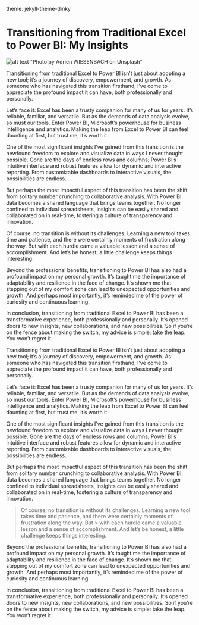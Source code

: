 theme: jekyll-theme-dinky

# Transitioning from Traditional Excel to Power BI: My Insights


![alt text]([https://github.com/debindra/debindra.github.io/blob/main/Screenshot%202024-02-07%20at%2017.21.04.png](https://raw.githubusercontent.com/debindra/debindra.github.io/main/Screenshot%202024-02-07%20at%2017.21.04.png)) "Photo by Adrien WIESENBACH on Unsplash"

[Transitioning](https://debindra.github.io/about) from traditional Excel to Power BI isn’t just about adopting a new tool; it’s a journey of discovery, empowerment, and growth. As someone who has navigated this transition firsthand, I’ve come to appreciate the profound impact it can have, both professionally and personally.

Let’s face it: Excel has been a trusty companion for many of us for years. It’s reliable, familiar, and versatile. But as the demands of data analysis evolve, so must our tools. Enter Power BI, Microsoft’s powerhouse for business intelligence and analytics. Making the leap from Excel to Power BI can feel daunting at first, but trust me, it’s worth it.

One of the most significant insights I’ve gained from this transition is the newfound freedom to explore and visualize data in ways I never thought possible. Gone are the days of endless rows and columns; Power BI’s intuitive interface and robust features allow for dynamic and interactive reporting. From customizable dashboards to interactive visuals, the possibilities are endless.

But perhaps the most impactful aspect of this transition has been the shift from solitary number crunching to collaborative analysis. With Power BI, data becomes a shared language that brings teams together. No longer confined to individual spreadsheets, insights can be easily shared and collaborated on in real-time, fostering a culture of transparency and innovation.

Of course, no transition is without its challenges. Learning a new tool takes time and patience, and there were certainly moments of frustration along the way. But with each hurdle came a valuable lesson and a sense of accomplishment. And let’s be honest, a little challenge keeps things interesting.

Beyond the professional benefits, transitioning to Power BI has also had a profound impact on my personal growth. It’s taught me the importance of adaptability and resilience in the face of change. It’s shown me that stepping out of my comfort zone can lead to unexpected opportunities and growth. And perhaps most importantly, it’s reminded me of the power of curiosity and continuous learning.

In conclusion, transitioning from traditional Excel to Power BI has been a transformative experience, both professionally and personally. It’s opened doors to new insights, new collaborations, and new possibilities. So if you’re on the fence about making the switch, my advice is simple: take the leap. You won’t regret it.


Transitioning from traditional Excel to Power BI isn’t just about adopting a new tool; it’s a journey of discovery, empowerment, and growth. As someone who has navigated this transition firsthand, I’ve come to appreciate the profound impact it can have, both professionally and personally.

Let’s face it: Excel has been a trusty companion for many of us for years. It’s reliable, familiar, and versatile. But as the demands of data analysis evolve, so must our tools. Enter Power BI, Microsoft’s powerhouse for business intelligence and analytics. Making the leap from Excel to Power BI can feel daunting at first, but trust me, it’s worth it.

One of the most significant insights I’ve gained from this transition is the newfound freedom to explore and visualize data in ways I never thought possible. Gone are the days of endless rows and columns; Power BI’s intuitive interface and robust features allow for dynamic and interactive reporting. From customizable dashboards to interactive visuals, the possibilities are endless.

But perhaps the most impactful aspect of this transition has been the shift from solitary number crunching to collaborative analysis. With Power BI, data becomes a shared language that brings teams together. No longer confined to individual spreadsheets, insights can be easily shared and collaborated on in real-time, fostering a culture of transparency and innovation.

> Of course, no transition is without its challenges. Learning a new tool takes time and patience, and there were certainly moments of frustration along the way. But > with each hurdle came a valuable lesson and a sense of accomplishment. And let’s be honest, a little challenge keeps things interesting.

Beyond the professional benefits, transitioning to Power BI has also had a profound impact on my personal growth. It’s taught me the importance of adaptability and resilience in the face of change. It’s shown me that stepping out of my comfort zone can lead to unexpected opportunities and growth. And perhaps most importantly, it’s reminded me of the power of curiosity and continuous learning.

In conclusion, transitioning from traditional Excel to Power BI has been a transformative experience, both professionally and personally. It’s opened doors to new insights, new collaborations, and new possibilities. So if you’re on the fence about making the switch, my advice is simple: take the leap. You won’t regret it.

